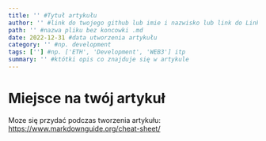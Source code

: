 ```yaml
---
title: '' #Tytuł artykułu
author: '' #link do twojego github lub imie i nazwisko lub link do LinkedIn
path: '' #nazwa pliku bez koncowki .md
date: 2022-12-31 #data utworzenia artykułu
category: '' #np. development
tags: [''] #np. ['ETH', 'Development', 'WEB3'] itp
summary: '' #któtki opis co znajduje się w artykule
---
```


# Miejsce na twój artykuł

Moze się przydać podczas tworzenia artykułu:
https://www.markdownguide.org/cheat-sheet/
